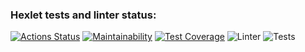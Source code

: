 ### Hexlet tests and linter status:
[![Actions Status](https://github.com/Ivankalachikov/frontend-project-lvl3/workflows/hexlet-check/badge.svg)](https://github.com/Ivankalachikov/frontend-project-lvl3/actions)
[![Maintainability](https://api.codeclimate.com/v1/badges/167a37cc2faca2efe994/maintainability)](https://codeclimate.com/github/Ivankalachikov/frontend-project-lvl3/maintainability)
[![Test Coverage](https://api.codeclimate.com/v1/badges/167a37cc2faca2efe994/test_coverage)](https://codeclimate.com/github/Ivankalachikov/frontend-project-lvl3/test_coverage)
![Linter](https://github.com/Ivankalachikov/frontend-project-lvl3/workflows/linter/badge.svg)
![Tests](https://github.com/Ivankalachikov/frontend-project-lvl3/workflows/tests/badge.svg)
